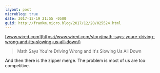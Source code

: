 ```yaml
---
layout: post
microblog: true
date: 2017-12-19 21:55 -0500
guid: http://frankm.micro.blog/2017/12/20/025524.html
---
```

 [www.wired.com](https://www.wired.com/story/math-says-youre-driving-wrong-and-its-slowing-us-all-down/)

> Math Says You're Driving Wrong and It's Slowing Us All Down

And then there is the zipper merge. The problem is most of us are too competitive. 

